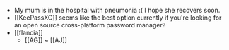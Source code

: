 - My mum is in the hospital with pneumonia :( I hope she recovers soon.
- [[KeePassXC]] seems like the best option currently if you're looking for an open source cross-platform password manager? 
- [[flancia]]
  - [[AG]] ~ [[AJ]]
